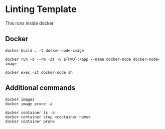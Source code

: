 # Linting Template

This runs inside docker

## Docker

```
docker build . -t docker-node-image
```

```
docker run -d --rm -it -v ${PWD}:/app --name docker-node docker-node-image
```

```
docker exec -it docker-node sh
```

## Additional commands

```
docker images
docker image prune -a

docker container ls -a
docker container stop <container name>
docker container prune
```
